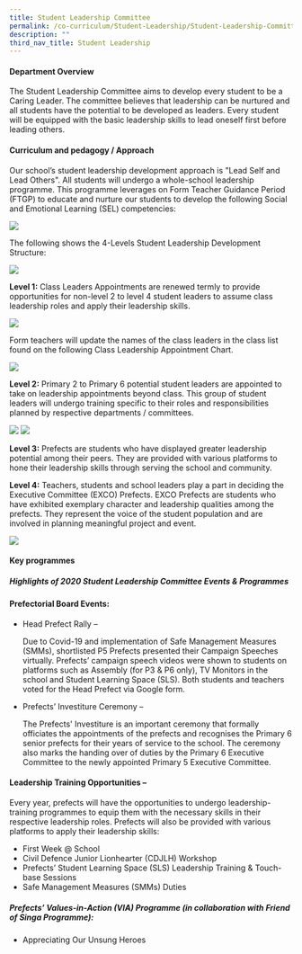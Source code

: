 ```yaml
---
title: Student Leadership Committee
permalink: /co-curriculum/Student-Leadership/Student-Leadership-Committee
description: ""
third_nav_title: Student Leadership
---
```

#### **Department Overview**


The Student Leadership Committee aims to develop every student to be a Caring Leader. The committee believes that leadership can be nurtured and all students have the potential to be developed as leaders. Every student will be equipped with the basic leadership skills to lead oneself first before leading others.

#### **Curriculum and pedagogy / Approach**


Our school’s student leadership development approach is "Lead Self and Lead Others". All students will undergo a whole-school leadership programme. This programme leverages on Form Teacher Guidance Period (FTGP) to educate and nurture our students to develop the following Social and Emotional Learning (SEL) competencies:

![](/images/Co%20Curriculum/Students%20Leader%20Committee/1%20Student%20Leadership%20Development%20Approach.png)

The following shows the 4-Levels Student Leadership Development Structure:

![](/images/Co%20Curriculum/Students%20Leader%20Committee/2%20Student%20Leadership%20Development%20Structure.png)

**Level 1:** Class Leaders Appointments are renewed termly to provide opportunities for non-level 2 to level 4 student leaders to assume class leadership roles and apply their leadership skills.

![](/images/Co%20Curriculum/Students%20Leader%20Committee/3%20Level%201-%20Class%20Leadership%20Roles.png)

Form teachers will update the names of the class leaders in the class list found on the following Class Leadership Appointment Chart.

![](/images/Co%20Curriculum/Students%20Leader%20Committee/4%20Class%20Leadership%20Appointment%20Chart.png)

**Level 2:** Primary 2 to Primary 6 potential student leaders are appointed to take on leadership appointments beyond class. This group of student leaders will undergo training specific to their roles and responsibilities planned by respective departments / committees.

![](/images/Co%20Curriculum/Students%20Leader%20Committee/5Level%202%20-%20Leadership%20Appointments%20Beyond%20Class.png)
![](/images/Co%20Curriculum/Students%20Leader%20Committee/6Prefectorial%20Board.png)

**Level 3:** Prefects are students who have displayed greater leadership potential among their peers. They are provided with various platforms to hone their leadership skills through serving the school and community.

  

**Level 4:** Teachers, students and school leaders play a part in deciding the Executive Committee (EXCO) Prefects. EXCO Prefects are students who have exhibited exemplary character and leadership qualities among the prefects. They represent the voice of the student population and are involved in planning meaningful project and event.

![](/images/Co%20Curriculum/Students%20Leader%20Committee/7%20Exco%20Prefects.png)

#### **Key programmes**


##### **Highlights of 2020 Student Leadership Committee Events & Programmes**

  

#### **Prefectorial Board Events:**

*   Head Prefect Rally –
    
    Due to Covid-19 and implementation of Safe Management Measures (SMMs), shortlisted P5 Prefects presented their Campaign Speeches virtually. Prefects’ campaign speech videos were shown to students on platforms such as Assembly (for P3 & P6 only), TV Monitors in the school and Student Learning Space (SLS). Both students and teachers voted for the Head Prefect via Google form.
    

*   Prefects’ Investiture Ceremony –
    
    The Prefects' Investiture is an important ceremony that formally officiates the appointments of the prefects and recognises the Primary 6 senior prefects for their years of service to the school. The ceremony also marks the handing over of duties by the Primary 6 Executive Committee to the newly appointed Primary 5 Executive Committee.
    

  

#### **Leadership Training Opportunities –**

  

Every year, prefects will have the opportunities to undergo leadership-training programmes to equip them with the necessary skills in their respective leadership roles. Prefects will also be provided with various platforms to apply their leadership skills:

  

*   First Week @ School
*   Civil Defence Junior Lionhearter (CDJLH) Workshop
*   Prefects’ Student Learning Space (SLS) Leadership Training & Touch-base Sessions
*   Safe Management Measures (SMMs) Duties

  

##### **Prefects’ Values-in-Action (VIA) Programme (in collaboration with Friend of Singa Programme):**

*   Appreciating Our Unsung Heroes